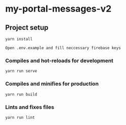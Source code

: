 # my-portal-messages-v2

## Project setup
```
yarn install

Open .env.example and fill neccessary firebase keys
```

### Compiles and hot-reloads for development
```
yarn run serve
```

### Compiles and minifies for production
```
yarn run build
```

### Lints and fixes files
```
yarn run lint
```
